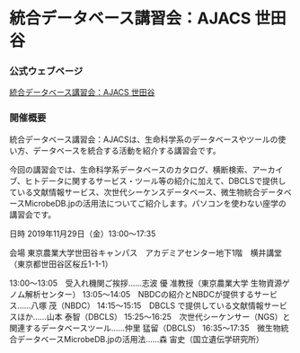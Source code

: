 # 統合データベース講習会：AJACS 世田谷

### 公式ウェブページ
[統合データベース講習会：AJACS 世田谷](https://biosciencedbc.jp/event/ajacs/ajacs80.html)  

### 開催概要
統合データベース講習会：AJACSは、生命科学系のデータベースやツールの使い方、データベースを統合する活動を紹介する講習会です。

今回の講習会では、生命科学系データベースのカタログ、横断検索、アーカイブ、ヒトデータに関するサービス・ツール等の紹介に加えて、DBCLSで提供している文献情報サービス、次世代シーケンスデータベース、微生物統合データベースMicrobeDB.jpの活用法についてご紹介します。パソコンを使わない座学の講習会です。

日時
2019年11月29日（金）13:00〜17:35

会場
東京農業大学世田谷キャンパス　アカデミアセンター地下1階　横井講堂 （東京都世田谷区桜丘1-1-1）

13:00～13:05　受入れ機関ご挨拶……志波 優 准教授（東京農業大学 生物資源ゲノム解析センター）
13:05～14:05　NBDCの紹介とNBDCが提供するサービス……八塚 茂（NBDC）
14:15～15:15　DBCLS で提供している文献情報サービスほか……山本 泰智（DBCLS）
15:25～16:25　次世代シーケンサー（NGS）と関連するデータベースツール……仲里 猛留（DBCLS）
16:35～17:35　微生物統合データベースMicrobeDB.jpの活用法……森 宙史（国立遺伝学研究所）

